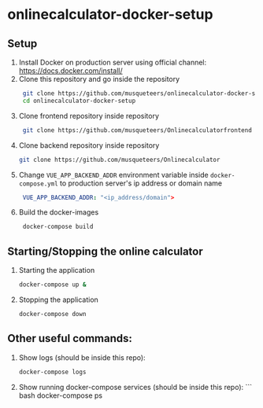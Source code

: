 # onlinecalculator-docker-setup

## Setup
1. Install Docker on production server using official channel: https://docs.docker.com/install/
2. Clone this repository and go inside the repository
   ``` bash
    git clone https://github.com/musqueteers/onlinecalculator-docker-setup
    cd onlinecalculator-docker-setup
   ```
3. Clone frontend repository inside repository
   ``` bash
    git clone https://github.com/musqueteers/Onlinecalculatorfrontend
   ```
4. Clone backend repository inside repository
    ``` bash
    git clone https://github.com/musqueteers/Onlinecalculator
   ```
5. Change `VUE_APP_BACKEND_ADDR` environment variable inside `docker-compose.yml` to production server's ip address or domain name 
   ``` yaml
    VUE_APP_BACKEND_ADDR: "<ip_address/domain">
   ```
6. Build the docker-images
   ``` bash
    docker-compose build
   ```
## Starting/Stopping the online calculator
1. Starting the application
    ``` bash
    docker-compose up &
    ```
2. Stopping the application
    ``` bash
    docker-compose down
    ```

## Other useful commands:
1. Show logs (should be inside this repo):
    ``` bash
    docker-compose logs
    ```
1. Show running docker-compose services (should be inside this repo):
       ``` bash
    docker-compose ps
    ```